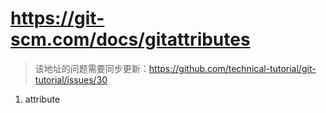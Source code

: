 # https://git-scm.com/docs/gitattributes
> 该地址的问题需要同步更新：https://github.com/technical-tutorial/git-tutorial/issues/30

1. attribute
